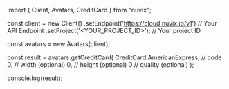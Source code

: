 import { Client, Avatars, CreditCard } from "nuvix";

const client = new Client()
.setEndpoint('https://cloud.nuvix.io/v1') // Your API Endpoint
.setProject('<YOUR_PROJECT_ID>'); // Your project ID

const avatars = new Avatars(client);

const result = avatars.getCreditCard(
CreditCard.AmericanExpress, // code
0, // width (optional)
0, // height (optional)
0 // quality (optional)
);

console.log(result);
